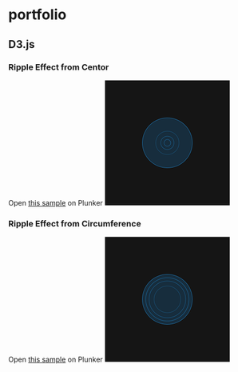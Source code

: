 # portfolio
## D3.js
### Ripple Effect from Centor
Open <a href="https://embed.plnkr.co/BXVPgw/" target="_blank">this sample</a> on Plunker
![ripple_centor.png][ripple_centor]

### Ripple Effect from Circumference
Open <a href="https://embed.plnkr.co/AeHNJd/" target="_blank">this sample</a> on Plunker
![ripple_circumference.png][ripple_circumference]

[ripple_centor]: public/images/ripple_centor.png "Ripple Effect from Centor"
[ripple_circumference]: public/images/ripple_circumference.png "Ripple Effect form Circumference"
